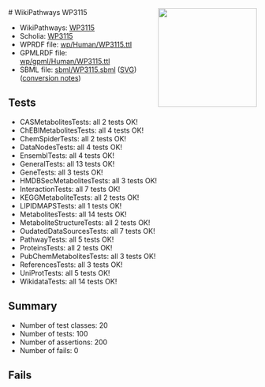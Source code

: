 <img style="float: right; width: 200px" src="../logo.png" />
# WikiPathways WP3115

* WikiPathways: [WP3115](https://identifiers.org/wikipathways:WP3115)
* Scholia: [WP3115](https://scholia.toolforge.org/wikipathways/WP3115)
* WPRDF file: [wp/Human/WP3115.ttl](../wp/Human/WP3115.ttl)
* GPMLRDF file: [wp/gpml/Human/WP3115.ttl](../wp/gpml/Human/WP3115.ttl)
* SBML file: [sbml/WP3115.sbml](../sbml/WP3115.sbml) ([SVG](../sbml/WP3115.svg)) ([conversion notes](../sbml/WP3115.txt))

## Tests
* CASMetabolitesTests: all 2 tests OK!
* ChEBIMetabolitesTests: all 4 tests OK!
* ChemSpiderTests: all 2 tests OK!
* DataNodesTests: all 4 tests OK!
* EnsemblTests: all 4 tests OK!
* GeneralTests: all 13 tests OK!
* GeneTests: all 3 tests OK!
* HMDBSecMetabolitesTests: all 3 tests OK!
* InteractionTests: all 7 tests OK!
* KEGGMetaboliteTests: all 2 tests OK!
* LIPIDMAPSTests: all 1 tests OK!
* MetabolitesTests: all 14 tests OK!
* MetaboliteStructureTests: all 2 tests OK!
* OudatedDataSourcesTests: all 7 tests OK!
* PathwayTests: all 5 tests OK!
* ProteinsTests: all 2 tests OK!
* PubChemMetabolitesTests: all 3 tests OK!
* ReferencesTests: all 3 tests OK!
* UniProtTests: all 5 tests OK!
* WikidataTests: all 14 tests OK!


## Summary

* Number of test classes: 20
* Number of tests: 100
* Number of assertions: 200
* Number of fails: 0

## Fails

